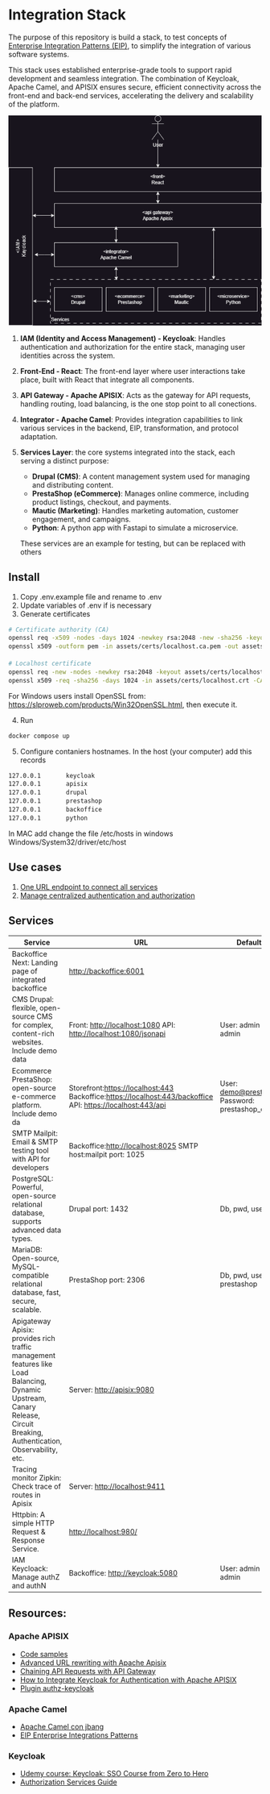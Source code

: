 # Integration Stack

The purpose of this repository is build a stack, to test concepts of [Enterprise Integration Patterns (EIP)](https://www.enterpriseintegrationpatterns.com/patterns/messaging/toc.html), to simplify the integration of various software systems.

This stack uses established enterprise-grade tools to support rapid development and seamless integration. The combination of Keycloak, Apache Camel, and APISIX ensures secure, efficient connectivity across the front-end and back-end services, accelerating the delivery and scalability of the platform.

![](assets/img/diagram.png)

1. **IAM (Identity and Access Management) - Keycloak**: Handles authentication and authorization for the entire stack, managing user identities across the system.

2. **Front-End - React**: The front-end layer where user interactions take place, built with React that integrate all components.

3. **API Gateway - Apache APISIX**: Acts as the gateway for API requests, handling routing, load balancing, is the one stop point to all conections.

4. **Integrator - Apache Camel**: Provides integration capabilities to link various services in the backend, EIP, transformation, and protocol adaptation.

5. **Services Layer**: the core systems integrated into the stack, each serving a distinct purpose:

   - **Drupal (CMS)**: A content management system used for managing and distributing content.
   - **PrestaShop (eCommerce)**: Manages online commerce, including product listings, checkout, and payments.
   - **Mautic (Marketing)**: Handles marketing automation, customer engagement, and campaigns.
   - **Python**: A python app with Fastapi to simulate a microservice.

   These services are an example for testing, but can be replaced with others

## Install

1. Copy .env.example file and rename to .env
2. Update variables of .env if is necessary
3. Generate certificates

```bash
# Certificate authority (CA)
openssl req -x509 -nodes -days 1024 -newkey rsa:2048 -new -sha256 -keyout assets/certs/localhost.ca.key -out assets/certs/localhost.ca.pem -subj "/C=EC/CN=localhost-CA"
openssl x509 -outform pem -in assets/certs/localhost.ca.pem -out assets/certs/localhost.ca.crt

# Localhost certificate
openssl req -new -nodes -newkey rsa:2048 -keyout assets/certs/localhost.key -out assets/certs/localhost.crt -subj "/C=EC/ST=Pichincha/L=Quito/O=Acme/CN=Integrator"
openssl x509 -req -sha256 -days 1024 -in assets/certs/localhost.crt -CA assets/certs/localhost.ca.pem -CAkey assets/certs/localhost.ca.key -CAcreateserial -extfile assets/certs/domains.ext -out assets/certs/localhost.crt
```
For Windows users install OpenSSL from: https://slproweb.com/products/Win32OpenSSL.html, then execute it.

4. Run

```bash
docker compose up
```

5. Configure contaniers hostnames. In the host (your computer) add this records

```bash
127.0.0.1       keycloak
127.0.0.1       apisix
127.0.0.1       drupal
127.0.0.1       prestashop
127.0.0.1       backoffice
127.0.0.1       python
```

In MAC add change the file /etc/hosts in windows Windows/System32/driver/etc/host

## Use cases

1. [One URL endpoint to connect all services](docs/01-onestop.md)
1. [Manage centralized authentication and authorization](docs/02-auth.md)

## Services

| **Service**                                                                                                                                                               | **URL**                                                                                                                                                                                               | **Default users**                                   |
| ------------------------------------------------------------------------------------------------------------------------------------------------------------------------- | ----------------------------------------------------------------------------------------------------------------------------------------------------------------------------------------------------- | --------------------------------------------------- |
| Backoffice Next: Landing page of integrated backoffice                                                                                                                    | [http://backoffice:6001](http://backoffice:6001)                                                                                                                                                      |                                                     |
| CMS Drupal: flexible, open-source CMS for complex, content-rich websites. Include demo data                                                                               | Front: [http://localhost:1080](https://localhost:1080) API: [http://localhost:1080/jsonapi](https://localhost:1080/jsonapi)                                                                           | User: admin Password: admin                         |
| Ecommerce PrestaShop: open-source e-commerce platform. Include demo da                                                                                                    | Storefront:[https://localhost:443](https://localhost:443) Backoffice:[https://localhost:443/backoffice](https://localhost:443/backoffice) API: [https://localhost:443/api](https://localhost:443/api) | User: demo@prestashop.com Password: prestashop_demo |
| SMTP Mailpit: Email & SMTP testing tool with API for developers                                                                                                           | Backoffice:[http://localhost:8025](http://localhost:8025) SMTP host:mailpit port: 1025                                                                                                                |                                                     |
| PostgreSQL: Powerful, open-source relational database, supports advanced data types.                                                                                      | Drupal port: 1432                                                                                                                                                                                     | Db, pwd, user: drupal                               |
| MariaDB: Open-source, MySQL-compatible relational database, fast, secure, scalable.                                                                                       | PrestaShop port: 2306                                                                                                                                                                                 | Db, pwd, user: prestashop                           |
| Apigateway Apisix: provides rich traffic management features like Load Balancing, Dynamic Upstream, Canary Release, Circuit Breaking, Authentication, Observability, etc. | Server: [http://apisix:9080](http://apisix:9080)                                                                                                                                                      |                                                     |
| Tracing monitor Zipkin: Check trace of routes in Apisix                                                                                                                   | Server: [http://localhost:9411](http://localhost:9411)                                                                                                                                                |                                                     |
| Httpbin: A simple HTTP Request & Response Service.                                                                                                                                     | [http://localhost:980/](http://localhost:980/)                                                                                                                                              |                         |
| IAM Keycloack: Manage authZ and authN                                                                                                                                     | Backoffice: [http://keycloak:5080](http://keycloak:5080)                                                                                                                                              | User: admin Password: admin                         |


## Resources:

### Apache APISIX

- [Code samples](https://apisix.apache.org/docs/general/code-samples/)
- [Advanced URL rewriting with Apache Apisix](https://medium.com/apache-apisix/advanced-url-rewriting-with-apache-apisix-d34801a3a915)
- [Chaining API Requests with API Gateway](https://api7.ai/blog/chaining-api-requests-with-api-gateway)
- [How to Integrate Keycloak for Authentication with Apache APISIX](https://www.keycloak.org/2021/12/apisix)
- [Plugin authz-keycloak](https://apisix.apache.org/docs/apisix/plugins/authz-keycloak/)

### Apache Camel

- [Apache Camel con jbang](https://camel.apache.org/manual/camel-jbang.html)
- [EIP Enterprise Integrations Patterns](https://camel.apache.org/components/4.8.x/eips/enterprise-integration-patterns.html)

### Keycloak

- [Udemy course: Keycloak: SSO Course from Zero to Hero](https://www.udemy.com/course/keycloak-sso-course-from-zero-to-hero)
- [Authorization Services Guide](https://docs.redhat.com/documentation/red_hat_build_of_keycloak/latest/html/authorization_services_guide/index)